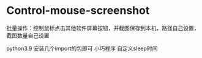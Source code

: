 # Control-mouse-screenshot
批量操作：控制鼠标点击其他软件屏幕按钮，并截图保存到本机，路径自己设置，截图数量自己设置

python3.9
安装几个import的包即可
小巧程序
自定义sleep时间
